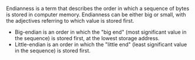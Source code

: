 Endianness is a term that describes the order in which a sequence of bytes is stored in computer memory. Endianness can be either big or small, with the adjectives referring to which value is stored first.

- Big-endian is an order in which the "big end" (most significant value in the sequence) is stored first, at the lowest storage address. 
- Little-endian is an order in which the "little end" (least significant value in the sequence) is stored first.

